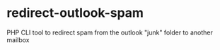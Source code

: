 # redirect-outlook-spam
PHP CLI tool to redirect spam from the outlook "junk" folder to another mailbox
